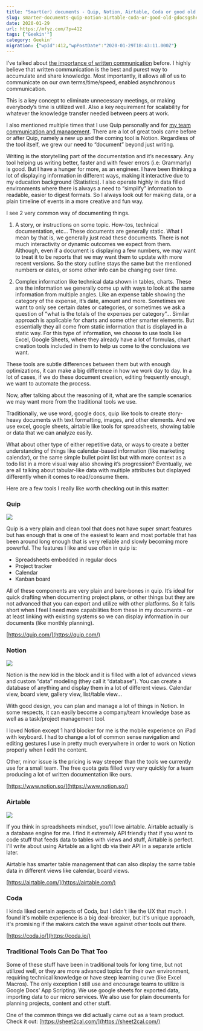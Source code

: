 ```yaml
---
title: "Smart(er) documents - Quip, Notion, Airtable, Coda or good old GDocs&GSheets"
slug: smarter-documents-quip-notion-airtable-coda-or-good-old-gdocsgsheets
date: 2020-01-29
url: https://mfyz.com/?p=412
tags: ["Geekin'"]
category: Geekin'
migration: {"wpId":412,"wpPostDate":"2020-01-29T18:43:11.000Z"}
---
```


I’ve talked about [the importance of written communication](/written-communication-king/) before. I highly believe that written communication is the best and purest way to accumulate and share knowledge. Most importantly, it allows all of us to communicate on our own terms/time/speed, enabled asynchronous communication.

This is a key concept to eliminate unnecessary meetings, or making everybody’s time is utilized well. Also a key requirement for scalability for whatever the knowledge transfer needed between peers at work.

I also mentioned multiple times that I use Quip personally and for [my team communication and management](/use-quip-leverage-collaborative-writing-tool-team-communication/). There are a lot of great tools came before or after Quip, namely a new up and the coming tool is Notion. Regardless of the tool itself, we grew our need to “document” beyond just writing.

Writing is the storytelling part of the documentation and it’s necessary. Any tool helping us writing better, faster and with fewer errors (i.e: Grammarly) is good. But I have a hunger for more, as an engineer. I have been thinking a lot of displaying information in different ways, making it interactive due to my education background (Statistics). I also operate highly in data filled environments where there is always a need to “simplify” information to readable, easier to digest formats. So I always look out for making data, or a plain timeline of events in a more creative and fun way.

I see 2 very common way of documenting things.

1) A story, or instructions on some topic. How-tos, technical documentation, etc... These documents are generally static. What I mean by that is, we generally just read these documents. There is not much interactivity or dynamic outcomes we expect from them. Although, even if a document is displaying a few numbers, we may want to treat it to be reports that we may want them to update with more recent versions. So the story outline stays the same but the mentioned numbers or dates, or some other info can be changing over time.

2) Complex information like technical data shown in tables, charts. These are the information we generally come up with ways to look at the same information from multiple angles. Like an expense table showing the category of the expense, it’s date, amount and more. Sometimes we want to only see certain dates or categories, or sometimes we ask a question of “what is the totals of the expenses per category”... Similar approach is applicable for charts and some other smarter elements. But essentially they all come from static information that is displayed in a static way. For this type of information, we choose to use tools like Excel, Google Sheets, where they already have a lot of formulas, chart creation tools included in them to help us come to the conclusions we want.

These tools are subtle differences between them but with enough optimizations, it can make a big difference in how we work day to day. In a lot of cases, if we do these document creation, editing frequently enough, we want to automate the process.

Now, after talking about the reasoning of it, what are the sample scenarios we may want more from the traditional tools we use.

Traditionally, we use word, google docs, quip like tools to create story-heavy documents with text formatting, images, and other elements. And we use excel, google sheets, airtable like tools for spreadsheets, showing table or data that we can analyze easily.

What about other type of either repetitive data, or ways to create a better understanding of things like calendar-based information (like marketing calendar), or the same simple bullet point list but with more context as a todo list in a more visual way also showing it’s progression? Eventually, we are all talking about tabular-like data with multiple attributes but displayed differently when it comes to read/consume them.  
  
Here are a few tools I really like worth checking out in this matter:

### Quip

![](/images/archive/en/2020/01/Screen-Shot-2020-01-29-at-1.34.17-PM.jpg)

Quip is a very plain and clean tool that does not have super smart features but has enough that is one of the easiest to learn and most portable that has been around long enough that is very reliable and slowly becoming more powerful. The features I like and use often in quip is:

*   Spreadsheets embedded in regular docs
*   Project tracker
*   Calendar
*   Kanban board

All of these components are very plain and bare-bones in quip. It’s ideal for quick drafting when documenting project plans, or other things but they are not advanced that you can export and utilize with other platforms. So it falls short when I feel I need more capabilities from these in my documents - or at least linking with existing systems so we can display information in our documents (like monthly planning).

[https://quip.com/](https://quip.com/)

### Notion

![](/images/archive/en/2020/01/Screen-Shot-2020-01-29-at-1.15.19-PM.jpg)

Notion is the new kid in the block and it is filled with a lot of advanced views and custom “data” modeling (they call it “database”). You can create a database of anything and display them in a lot of different views. Calendar view, board view, gallery view, list/table view...

With good design, you can plan and manage a lot of things in Notion. In some respects, it can easily become a company/team knowledge base as well as a task/project management tool.

I loved Notion except 1 hard blocker for me is the mobile experience on iPad with keyboard. I had to change a lot of common sense navigation and editing gestures I use in pretty much everywhere in order to work on Notion properly when I edit the content.

Other, minor issue is the pricing is way steeper than the tools we currently use for a small team. The free quota gets filled very very quickly for a team producing a lot of written documentation like ours.

[https://www.notion.so/](https://www.notion.so/)

### Airtable

![](/images/archive/en/2020/01/Screen-Shot-2020-01-29-at-1.13.06-PM.jpg)

If you think in spreadsheets mindset, you’ll love airtable. Airtable actually is a database engine for me. I find it extremely API friendly that if you want to code stuff that feeds data to tables with views and stuff, Airtable is perfect. I'll write about using Airtable as a light db via their API in a separate article later.

Airtable has smarter table management that can also display the same table data in different views like calendar, board views.

[https://airtable.com/](https://airtable.com/)

### Coda

I kinda liked certain aspects of Coda, but I didn't like the UX that much. I found it's mobile experience is a big deal-breaker, but it's unique approach, it's promising if the makers catch the wave against other tools out there.

[https://coda.io/](https://coda.io/)

### Traditional Tools Can Do That Too

Some of these stuff have been in traditional tools for long time, but not utilized well, or they are more advanced topics for their own environment, requiring technical knowledge or have steep learning curve (like Excel Macros). The only exception I still use and encourage teams to utilize is Google Docs’ App Scripting. We use google sheets for exported data, importing data to our micro services. We also use for plain documents for planning projects, content and other stuff.

One of the common things we did actually came out as a team product. Check it out: [https://sheet2cal.com/](https://sheet2cal.com/)